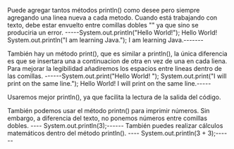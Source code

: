 Puede agregar tantos métodos println() como desee pero siempre agregando una linea nueva a cada metodo.
Cuando está trabajando con texto, debe estar envuelto entre comillas dobles "" ya que sino se produciria un error.
-----System.out.println("Hello World!");            Hello World!
    System.out.println("I am learning Java.");      I am learning Java.-------

También hay un método print(), que es similar a println(), la única diferencia es que se insertara una a continuacion de otra en vez de una en cada liena. Para mejorar la legibilidad añadiremos los espacios entre lineas dentro de las comillas.
------System.out.print("Hello World!   ");
      System.out.print("I will print on the same line.");     Hello World!   I will print on the same line.-----

Usaremos mejor  println(), ya que facilita la lectura de la salida del código.


También podemos usar el método printn() para imprimir números.
Sin embargo, a diferencia del texto, no ponemos números entre comillas dobles.
---- System.out.println(3);------
También puedes realizar cálculos matemáticos dentro del método println().
---- System.out.println(3 + 3);------

